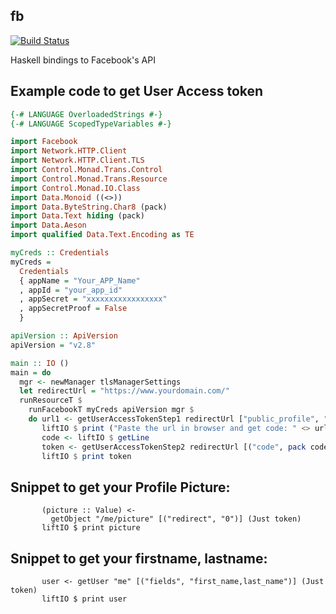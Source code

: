 fb
--

[![Build Status](https://travis-ci.org/psibi/fb.svg?branch=master)](https://travis-ci.org/psibi/fb)

Haskell bindings to Facebook's API


## Example code to get User Access token

```haskell
{-# LANGUAGE OverloadedStrings #-}
{-# LANGUAGE ScopedTypeVariables #-}

import Facebook
import Network.HTTP.Client
import Network.HTTP.Client.TLS
import Control.Monad.Trans.Control
import Control.Monad.Trans.Resource
import Control.Monad.IO.Class
import Data.Monoid ((<>))
import Data.ByteString.Char8 (pack)
import Data.Text hiding (pack)
import Data.Aeson
import qualified Data.Text.Encoding as TE

myCreds :: Credentials
myCreds =
  Credentials
  { appName = "Your_APP_Name"
  , appId = "your_app_id"
  , appSecret = "xxxxxxxxxxxxxxxxx"
  , appSecretProof = False
  }

apiVersion :: ApiVersion
apiVersion = "v2.8"

main :: IO ()
main = do
  mgr <- newManager tlsManagerSettings
  let redirectUrl = "https://www.yourdomain.com/"
  runResourceT $
    runFacebookT myCreds apiVersion mgr $
    do url1 <- getUserAccessTokenStep1 redirectUrl ["public_profile", "email"]
       liftIO $ print ("Paste the url in browser and get code: " <> url1)
       code <- liftIO $ getLine
       token <- getUserAccessTokenStep2 redirectUrl [("code", pack code)]
       liftIO $ print token
```

## Snippet to get your Profile Picture:

```
       (picture :: Value) <-
         getObject "/me/picture" [("redirect", "0")] (Just token)
       liftIO $ print picture
```

## Snippet to get your firstname, lastname:

```
       user <- getUser "me" [("fields", "first_name,last_name")] (Just token)
       liftIO $ print user
```

